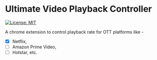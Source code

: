 # Ultimate Video Playback Controller

[![License: MIT](https://img.shields.io/badge/License-MIT-yellow.svg)](https://opensource.org/licenses/MIT)

A chrome extension to control playback rate for OTT platforms like -

- [x] Netflix,
- [ ] Amazon Prime Video,
- [ ] Hotstar, etc.